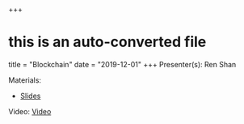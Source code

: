 +++
# this is an auto-converted file
title = "Blockchain"
date = "2019-12-01"
+++
Presenter(s): Ren Shan

Materials:
* [Slides](/presentation_materials/Blockchain--2019-12-01/Blockchain.2019.12.14.pdf)

Video: [Video](https://youtu.be/8VoCdkMNWg4)
